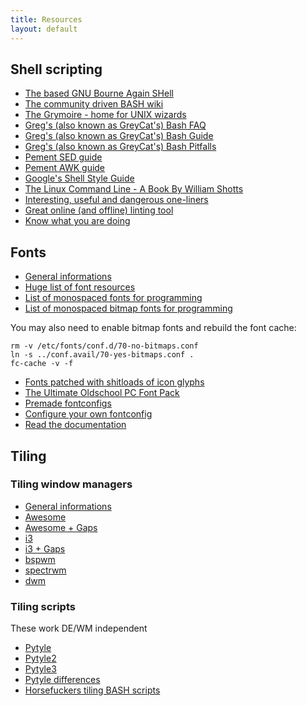 ```yaml
---
title: Resources
layout: default
---
```


## Shell scripting
- [The based GNU Bourne Again SHell](https://www.gnu.org/software/bash/)
- [The community driven BASH wiki](http://wiki.bash-hackers.org/)
- [The Grymoire - home for UNIX wizards](http://www.grymoire.com/Unix/index.html)
- [Greg's (also known as GreyCat's) Bash FAQ](http://mywiki.wooledge.org/BashFAQ)
- [Greg's (also known as GreyCat's) Bash Guide](http://mywiki.wooledge.org/BashGuide)
- [Greg's (also known as GreyCat's) Bash Pitfalls](http://mywiki.wooledge.org/BashPitfalls)
- [Pement SED guide](http://www.pement.org/sed/sed1line.txt)
- [Pement AWK guide](http://www.pement.org/awk/awk1line.txt)
- [Google's Shell Style Guide](https://google.github.io/styleguide/shell.xml)
- [The Linux Command Line - A Book By William Shotts](http://linuxcommand.org/tlcl.php)
- [Interesting, useful and dangerous one-liners](http://www.commandlinefu.com/)
- [Great online (and offline) linting tool](http://www.shellcheck.net/)
- [Know what you are doing](http://explainshell.com/)

## Fonts
- [General informations](https://wiki.archlinux.org/index.php/Fonts)
- [Huge list of font resources](https://github.com/brabadu/awesome-fonts)
- [List of monospaced fonts for programming](https://github.com/chrissimpkins/codeface)
- [List of monospaced bitmap fonts for programming](https://github.com/Tecate/bitmap-fonts)

You may also need to enable bitmap fonts and rebuild the font cache:

```
rm -v /etc/fonts/conf.d/70-no-bitmaps.conf
ln -s ../conf.avail/70-yes-bitmaps.conf .
fc-cache -v -f
```

- [Fonts patched with shitloads of icon glyphs](https://github.com/ryanoasis/nerd-fonts)
- [The Ultimate Oldschool PC Font Pack](http://int10h.org/oldschool-pc-fonts/)
- [Premade fontconfigs](https://wiki.archlinux.org/index.php/Infinality)
- [Configure your own fontconfig](https://wiki.archlinux.org/index.php/Font_configuration)
- [Read the documentation](file:///usr/share/doc/fontconfig/fontconfig-user.html)

## Tiling
### Tiling window managers
- [General informations](https://wiki.archlinux.org/index.php/Window_manager)
- [Awesome](https://wiki.archlinux.org/index.php/Awesome)
- [Awesome + Gaps](https://github.com/copycat-killer/lain)
- [i3](https://wiki.archlinux.org/index.php/I3)
- [i3 + Gaps](https://github.com/Airblader/i3)
- [bspwm](https://wiki.archlinux.org/index.php/Bspwm)
- [spectrwm](https://wiki.archlinux.org/index.php/Spectrwm)
- [dwm](https://wiki.archlinux.org/index.php/Dwm)

### Tiling scripts
These work DE/WM independent

- [Pytyle](http://sourceforge.net/projects/pytyle/)
- [Pytyle2](https://code.google.com/p/pytyle/)
- [Pytyle3](https://github.com/BurntSushi/pytyle3/)
- [Pytyle differences](https://bbs.archlinux.org/viewtopic.php?pid=1058199#p1058199)
- [Horsefuckers tiling BASH scripts](http://twily.info/scripts/tiling/)

